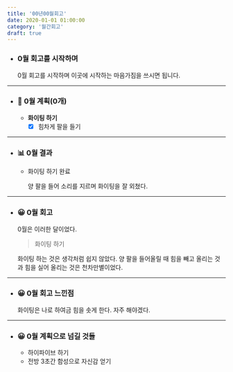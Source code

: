 ```yaml
---
title: '00년00월회고'
date: 2020-01-01 01:00:00
category: '월간회고'
draft: true
---
```


- ### 0월 회고를 시작하며

  0월 회고를 시작하며 이곳에 시작하는 마음가짐을 쓰시면 됩니다.

---

- ### 📅 0월 계획(0개)

  - **화이팅 하기**
    - [x] 힘차게 팔을 들기

---

- ### 📊 0월 결과

  - 화이팅 하기 완료

    양 팔을 들어 소리를 지르며 화이팅을 잘 외쳤다.

---

- ### 😀 0월 회고

  0월은 이러한 달이었다.

  > 화이팅 하기

  화이팅 하는 것은 생각처럼 쉽지 않았다. 양 팔을 들어올릴 때 힘을 빼고 올리는 것과 힘을 실어 올리는 것은 천차만별이었다.

---

- ### 😀 0월 회고 느낀점

  화이팅은 나로 하여금 힘을 솟게 한다. 자주 해야겠다.

---

- ### 😀 0월 계획으로 넘길 것들

  - 하이파이브 하기
  - 전방 3초간 함성으로 자신감 얻기